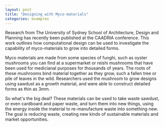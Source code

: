 ```yaml
---
layout: post
title: "Designing with Myco-materials"
categories: examples
---
```


Research from The University of Sydney School of Architecture, Design and Planning has recently been published at the CAADRIA conference. This work outlines how computational design can be used to investigate the capability of myco-materials to grow into detailed forms. 

Myco materials are made from some species of funghi, such as oyster mushrooms you can find at a supermarket or reishi mushrooms that have been used for medicianal purposes for thousands of years. The roots of these mushrooms bind material together as they grow, such a fallen tree or pile of leaves in the wild. Researchers used the mushroom to grow designs using sawdust as a growth material, and were able to construct detailed forms as thin as 3mm. 

So what's the big deal? These materials can be used to take waste sawdust, or even cardboard and paper waste, and turn them into new things, using the energy inside the material to re-manufacture waste into something new. The goal is reducing waste, creating new kinds of sustainable materials and market opportunities. 